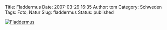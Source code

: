 Title: Fladdermus
Date: 2007-03-29 16:35
Author: tom
Category: Schweden
Tags: Foto, Natur
Slug: fladdermus
Status: published

[![Fladdermus](/pic/fladdermus_s.jpg "Fladdermus")](/pic/fladdermus_l.jpg)

